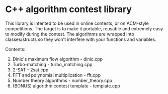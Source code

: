 C++ algorithm contest library
=============================

This library is intented to be used in online contests, or on ACM-style competitions. The target is to make it portable,
reusable and extremely easy to modify during the contest. The algorihtms are wrapped into classes/structs so they won't interfere
with your functions and variables.

Contents:
 1. Dinic's maximum flow algorithm  - dinic.cpp
 2. Turbo-matching - turbo_matching.cpp
 3. 2-SAT - 2sat.cpp
 4. FFT and polynomial multiplication - fft.cpp
 5. Number theory algorithms - number_theory.cpp
 0. (BONUS) algorithm contest template - template.cpp
